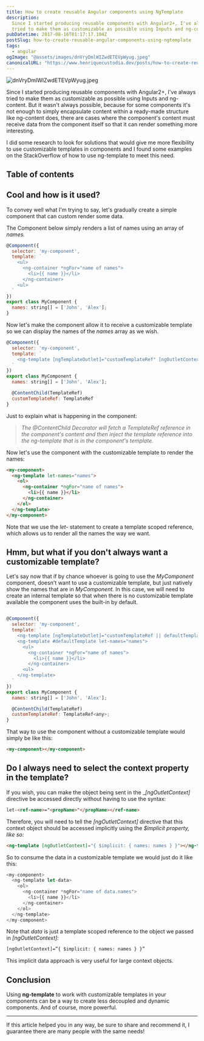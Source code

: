 ```yaml
---
title: How to create reusable Angular components using NgTemplate
description:
  Since I started producing reusable components with Angular2+, I've always
  tried to make them as customizable as possible using Inputs and ng-content.
pubDatetime: 2017-08-16T01:17:17.104Z
postSlug: how-to-create-reusable-angular-components-using-ngtemplate
tags:
  - angular
ogImage: "@assets/images/dnVryDmlWIZwdETEVpWyug.jpeg"
canonicalURL: "https://www.henriquecustodia.dev/posts/how-to-create-reusable-angular-components-using-ngtemplate/"
---
```


![dnVryDmlWIZwdETEVpWyug.jpeg](@assets/images/dnVryDmlWIZwdETEVpWyug.jpeg)

Since I started producing reusable components with Angular2+, I've always tried to make them as customizable as possible using Inputs and ng-content. But it wasn't always possible, because for some components it's not enough to simply encapsulate content within a ready-made structure like ng-content does, there are cases where the component's content must receive data from the component itself so that it can render something more interesting.

I did some research to look for solutions that would give me more flexibility to use customizable templates in components and I found some examples on the StackOverflow of how to use ng-template to meet this need.

## Table of contents

## Cool and how is it used?

To convey well what I'm trying to say, let's gradually create a simple component that can custom render some data.

The Component below simply renders a list of names using an array of _names._

```js
@Component({
  selector: 'my-component',
  template: `
    <ul>
      <ng-container *ngFor="name of names">
        <li>{{ name }}</li>
      </ng-container>
    <ul>
  `
})
export class MyComponent {
  names: string[] = ['John', 'Alex'];
}
```

Now let's make the component allow it to receive a customizable template so we can display the names of the _names_ array as we wish.

```js
@Component({
  selector: 'my-component',
  template: `
    <ng-template [ngTemplateOutlet]="customTemplateRef" [ngOutletContext]="{ names: names }"></ng-template>
  `
})
export class MyComponent {
  names: string[] = ['John', 'Alex'];

  @ContentChild(TemplateRef)
  customTemplateRef: TemplateRef
}
```

Just to explain what is happening in the component:

> _The @ContentChild Decorator will fetch a TemplateRef reference in the component's content and then inject the template reference into the ng-template that is in the component's template._

Now let's use the component with the customizable template to render the names:

```html
<my-component>
  <ng-template let-names="names">
    <ol>
      <ng-container *ngFor="name of names">
        <li>{{ name }}</li>
      </ng-container>
    </ol>
  </ng-template>
</my-component>
```

Note that we use the _let_- statement to create a template scoped reference, which allows us to render all the names the way we want.

## Hmm, but what if you don't always want a customizable template?

Let's say now that if by chance whoever is going to use the _MyComponent_ component, doesn't want to use a customizable template, but just natively show the names that are in _MyComponent._ In this case, we will need to create an internal template so that when there is no customizable template available the component uses the built-in by default.

```js

@Component({
  selector: 'my-component',
  template: `
    <ng-template [ngTemplateOutlet]="customTemplateRef || defaultTemplate" [ngOutletContext]="{ names: names }"></ng-template>
    <ng-template #defaultTemplate let-names="names">
      <ul>
        <ng-container *ngFor="name of names">
          <li>{{ name }}</li>
        </ng-container>
      <ul>
    </ng-template>
  `
})
export class MyComponent {
  names: string[] = ['John', 'Alex'];

  @ContentChild(TemplateRef)
  customTemplateRef: TemplateRef<any>;
}
```

That way to use the component without a customizable template would simply be like this:

```html
<my-component></my-component>
```

## Do I always need to select the context property in the template?

If you wish, you can make the object being sent in the \__\[ngOutletContext\]_ directive be accessed directly without having to use the syntax:

```html
let-<ref-name>="<propName>"</propName></ref-name>
```

Therefore, you will need to tell the _\[ngOutletContext\]_ directive that this context object should be accessed implicitly using the _$implicit property, like so:_

```html
<ng-template [ngOutletContext]="{ $implicit: { names: names } }"></ng-template>
```

So to consume the data in a customizable template we would just do it like this:

```js
<my-component>
  <ng-template let-data>
    <ol>
      <ng-container *ngFor="name of data.names">
        <li>{{ name }}</li>
      </ng-container>
    </ol>
  </ng-template>
</my-component>
```

Note that _data_ is just a template scoped reference to the object we passed in _\[ngOutletContext\]:_

```html
[ngOutletContext]=”{ $implicit: { names: names } }”
```

This implicit data approach is very useful for large context objects.

## Conclusion

Using **ng-template** to work with customizable templates in your components can be a way to create less decoupled and dynamic components. And of course, more powerful.

---

If this article helped you in any way, be sure to share and recommend it, I guarantee there are many people with the same needs!
